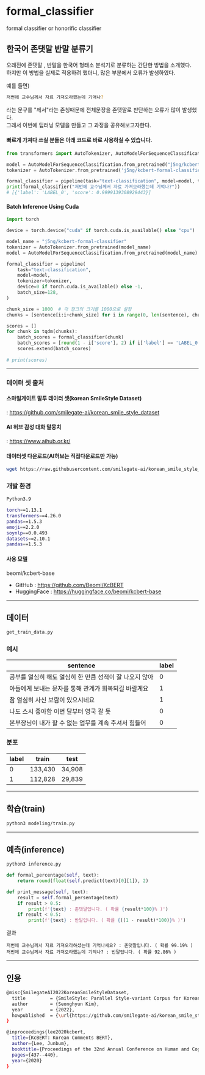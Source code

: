 # formal_classifier
formal classifier or honorific classifier

## 한국어 존댓말 반말 분류기

오래전에 존댓말 , 반말을 한국어 형태소 분석기로 분류하는 간단한 방법을 소개했다.<br>
하지만 이 방법을 실제로 적용하려 했더니, 많은 부분에서 오류가 발생하였다.

예를 들면)
```bash
저번에 교수님께서 자료 가져오라했는데 기억나?
 ```
라는 문구를 "께서"라는 존칭때문에 전체문장을 존댓말로 판단하는 오류가 많이 발생했다. <br>
 그래서 이번에 딥러닝 모델을 만들고 그 과정을 공유해보고자한다.

#### 빠르게 가져다 쓰실 분들은 아래 코드로 바로 사용하실 수 있습니다.
```python
from transformers import AutoTokenizer, AutoModelForSequenceClassification, pipeline

model = AutoModelForSequenceClassification.from_pretrained("j5ng/kcbert-formal-classifier")
tokenizer = AutoTokenizer.from_pretrained('j5ng/kcbert-formal-classifier')

formal_classifier = pipeline(task="text-classification", model=model, tokenizer=tokenizer)
print(formal_classifier("저번에 교수님께서 자료 가져오라했는데 기억나?")) 
# [{'label': 'LABEL_0', 'score': 0.9999139308929443}]
```

#### Batch Inference Using Cuda
```python
import torch

device = torch.device("cuda" if torch.cuda.is_available() else "cpu")

model_name = "j5ng/kcbert-formal-classifier"
tokenizer = AutoTokenizer.from_pretrained(model_name)
model = AutoModelForSequenceClassification.from_pretrained(model_name).to(device)

formal_classifier = pipeline(
    task="text-classification", 
    model=model, 
    tokenizer=tokenizer, 
    device=0 if torch.cuda.is_available() else -1, 
    batch_size=128,
)

chunk_size = 1000  # 각 청크의 크기를 1000으로 설정
chunks = [sentence[i:i+chunk_size] for i in range(0, len(sentence), chunk_size)]  # 텍스트 리스트를 청크로 나눔

scores = []
for chunk in tqdm(chunks):
    batch_scores = formal_classifier(chunk)
    batch_scores = [round(1 - i['score'], 2) if i['label'] == 'LABEL_0' else round(i['score'],2) for i in batch_scores]
    scores.extend(batch_scores)
 
# print(scores)

```

***

### 데이터 셋 출처

#### 스마일게이트 말투 데이터 셋(korean SmileStyle Dataset)
 : https://github.com/smilegate-ai/korean_smile_style_dataset

#### AI 허브 감성 대화 말뭉치
 : https://www.aihub.or.kr/
 
 #### 데이터셋 다운로드(AI허브는 직접다운로드만 가능)
 ```bash
 wget https://raw.githubusercontent.com/smilegate-ai/korean_smile_style_dataset/main/smilestyle_dataset.tsv
 ```
 
 ### 개발 환경
 ```bash
 Python3.9
 ```
 
 ```bash
torch==1.13.1
transformers==4.26.0
pandas==1.5.3
emoji==2.2.0
soynlp==0.0.493
datasets==2.10.1
pandas==1.5.3
 ```
 
 
 #### 사용 모델 
 beomi/kcbert-base 
  - GitHub : https://github.com/Beomi/KcBERT
  - HuggingFace : https://huggingface.co/beomi/kcbert-base
***

## 데이터
```bash
get_train_data.py
```

### 예시
|sentence|label|
|------|---|
|공부를 열심히 해도 열심히 한 만큼 성적이 잘 나오지 않아|0|
|아들에게 보내는 문자를 통해 관계가 회복되길 바랄게요|1|
|참 열심히 사신 보람이 있으시네요|1|
|나도 스시 좋아함 이번 달부터 영국 갈 듯|0|
|본부장님이 내가 할 수 없는 업무를 계속 주셔서 힘들어|0|


### 분포
|label|train|test|
|------|---|---|
|0|133,430|34,908|
|1|112,828|29,839|

***

## 학습(train)
```bash
python3 modeling/train.py
```

***

## 예측(inference)
```bash
python3 inference.py
```

```python
def formal_percentage(self, text):
    return round(float(self.predict(text)[0][1]), 2)

def print_message(self, text):
    result = self.formal_persentage(text)
    if result > 0.5:
        print(f'{text} : 존댓말입니다. ( 확률 {result*100}% )')
    if result < 0.5:
        print(f'{text} : 반말입니다. ( 확률 {((1 - result)*100)}% )')
```

결과 
```
저번에 교수님께서 자료 가져오라하셨는데 기억나세요? : 존댓말입니다. ( 확률 99.19% )
저번에 교수님께서 자료 가져오라했는데 기억나? : 반말입니다. ( 확률 92.86% )
```



***

## 인용
```bash
@misc{SmilegateAI2022KoreanSmileStyleDataset,
  title         = {SmileStyle: Parallel Style-variant Corpus for Korean Multi-turn Chat Text Dataset},
  author        = {Seonghyun Kim},
  year          = {2022},
  howpublished  = {\url{https://github.com/smilegate-ai/korean_smile_style_dataset}},
}
```

```bash
@inproceedings{lee2020kcbert,
  title={KcBERT: Korean Comments BERT},
  author={Lee, Junbum},
  booktitle={Proceedings of the 32nd Annual Conference on Human and Cognitive Language Technology},
  pages={437--440},
  year={2020}
}
```
